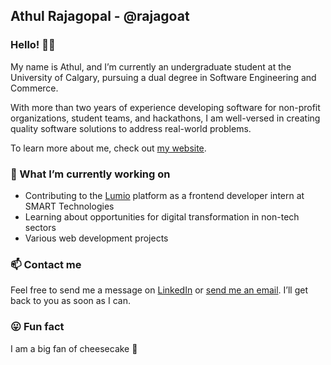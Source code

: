 ## Athul Rajagopal - @rajagoat

### Hello! 👋🏽 

My name is Athul, and I’m currently an undergraduate student at the University of Calgary, pursuing a dual degree in Software Engineering and Commerce.

With more than two years of experience developing software for non-profit organizations, student teams, and hackathons, I am well-versed in creating quality software solutions to address real-world problems.

To learn more about me, check out [my website](https://www.athulrajagopal.dev).

### 🔭 What I’m currently working on

- Contributing to the [Lumio](https://www.smarttech.com/en/lumio) platform as a frontend developer intern at SMART Technologies
- Learning about opportunities for digital transformation in non-tech sectors
- Various web development projects

### 📫 Contact me

Feel free to send me a message on [LinkedIn](https://www.linkedin.com/in/rajagoat/) or [send me an email](mailto:athul.rajagopal@ucalgary.ca). I’ll get back to you as soon as I can.

### 😛 Fun fact

I am a big fan of cheesecake 🍰
